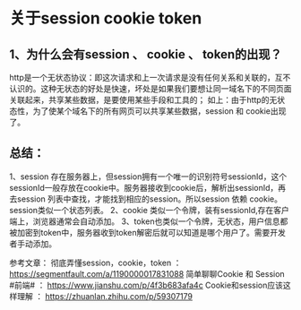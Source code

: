 # 关于session cookie token

## 1、为什么会有session 、 cookie 、 token的出现？
http是一个无状态协议：即这次请求和上一次请求是没有任何关系和关联的，互不认识的。这种无状态的好处是快速，坏处是如果我们要想让同一域名下的不同页面关联起来，共享某些数据，是要使用某些手段和工具的；
如上：由于http的无状态性，为了使某个域名下的所有网页可以共享某些数据，session 和 cookie出现了。





## 总结：
1、session 存在服务器上，但session拥有一个唯一的识别符号sessionId，这个sessionId一般存放在cookie中。服务器接收到cookie后，解析出sessionId，再去session 列表中查找，才能找到相应的session。所以session 依赖 cookie。session类似一个状态列表。
2、cookie 类似一个令牌，装有sessionId,存在客户端上，浏览器通常会自动添加。
3、token也类似一个令牌，无状态，用户信息都被加密到token中，服务器收到token解密后就可以知道是哪个用户了。需要开发者手动添加。

参考文章：
彻底弄懂session，cookie，token ： https://segmentfault.com/a/1190000017831088
简单聊聊Cookie 和 Session #前端#  ： https://www.jianshu.com/p/4f3b683afa4c
Cookie和session应该这样理解 ： https://zhuanlan.zhihu.com/p/59307179
